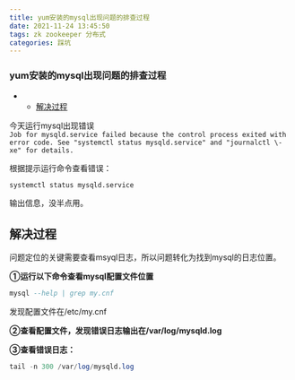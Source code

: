 ```yaml
---
title: yum安装的mysql出现问题的排查过程
date: 2021-11-24 13:45:50
tags: zk zookeeper 分布式
categories: 踩坑
---
```


<!--more-->

### yum安装的mysql出现问题的排查过程

- - [解决过程](#_11)

今天运行mysql出现错误  
`Job for mysqld.service failed because the control process exited with error code. See "systemctl status mysqld.service" and "journalctl \-xe" for details.`

根据提示运行命令查看错误：

```sql
systemctl status mysqld.service 
```

输出信息，没半点用。

## 解决过程

问题定位的关键需要查看msyql日志，所以问题转化为找到mysql的日志位置。

**①运行以下命令查看mysql配置文件位置**

```sql
mysql --help | grep my.cnf
```

发现配置文件在/etc/my.cnf

**②查看配置文件，发现错误日志输出在/var/log/mysqld.log**

**③查看错误日志：**

```sql
tail -n 300 /var/log/mysqld.log
```